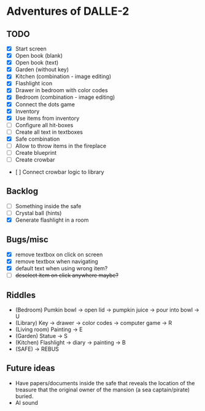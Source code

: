 # Adventures of DALLE-2

## TODO

- [x] Start screen
- [x] Open book (blank)
- [x] Open book (text)
- [x] Garden (without key)
- [x] Kitchen (combination - image editing)
- [x] Flashlight icon
- [x] Drawer in bedroom with color codes
- [x] Bedroom (combination - image editing)
- [x] Connect the dots game
- [x] Inventory
- [x] Use items from inventory
- [ ] Configure all hit-boxes
- [ ] Create all text in textboxes
- [x] Safe combination
- [ ] Allow to throw items in the fireplace
- [ ] Create blueprint
- [ ] Create crowbar
- [ ] Connect crowbar logic to library

## Backlog

- [ ] Something inside the safe
- [ ] Crystal ball (hints)
- [x] Generate flashlight in a room

## Bugs/misc

- [x] remove textbox on click on screen
- [x] remove textbox when navigating
- [x] default text when using wrong item?
- [ ] ~~deselect item on click anywhere maybe?~~

## Riddles

- (Bedroom) Pumkin bowl -> open lid -> pumpkin juice -> pour into bowl -> U
- (Library) Key -> drawer -> color codes -> computer game -> R
- (Living room) Painting -> E
- (Garden) Statue -> S
- (Kitchen) Flashlight -> diary -> painting -> B
- (SAFE) -> REBUS

## Future ideas
- Have papers/documents inside the safe that reveals the location of the treasure that the original owner of the mansion (a sea captain/pirate) buried.
- AI sound
